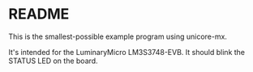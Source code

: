 # README

This is the smallest-possible example program using unicore-mx.

It's intended for the LuminaryMicro LM3S3748-EVB.
It should blink the STATUS LED on the board.
